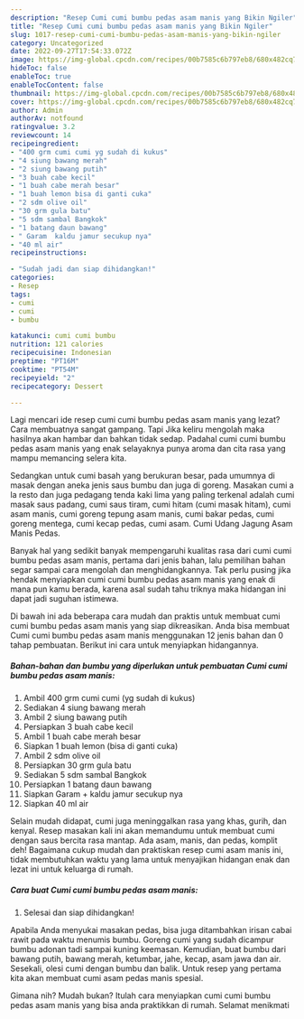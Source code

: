 ```yaml
---
description: "Resep Cumi cumi bumbu pedas asam manis yang Bikin Ngiler"
title: "Resep Cumi cumi bumbu pedas asam manis yang Bikin Ngiler"
slug: 1017-resep-cumi-cumi-bumbu-pedas-asam-manis-yang-bikin-ngiler
category: Uncategorized
date: 2022-09-27T17:54:33.072Z
image: https://img-global.cpcdn.com/recipes/00b7585c6b797eb8/680x482cq70/cumi-cumi-bumbu-pedas-asam-manis-foto-resep-utama.jpg
hideToc: false
enableToc: true
enableTocContent: false
thumbnail: https://img-global.cpcdn.com/recipes/00b7585c6b797eb8/680x482cq70/cumi-cumi-bumbu-pedas-asam-manis-foto-resep-utama.jpg
cover: https://img-global.cpcdn.com/recipes/00b7585c6b797eb8/680x482cq70/cumi-cumi-bumbu-pedas-asam-manis-foto-resep-utama.jpg
author: Admin
authorAv: notfound
ratingvalue: 3.2
reviewcount: 14
recipeingredient:
- "400 grm cumi cumi yg sudah di kukus"
- "4 siung bawang merah"
- "2 siung bawang putih"
- "3 buah cabe kecil"
- "1 buah cabe merah besar"
- "1 buah lemon bisa di ganti cuka"
- "2 sdm olive oil"
- "30 grm gula batu"
- "5 sdm sambal Bangkok"
- "1 batang daun bawang"
- " Garam  kaldu jamur secukup nya"
- "40 ml air"
recipeinstructions:

- "Sudah jadi dan siap dihidangkan!"
categories:
- Resep
tags:
- cumi
- cumi
- bumbu

katakunci: cumi cumi bumbu 
nutrition: 121 calories
recipecuisine: Indonesian
preptime: "PT16M"
cooktime: "PT54M"
recipeyield: "2"
recipecategory: Dessert

---
```



Lagi mencari ide resep cumi cumi bumbu pedas asam manis yang lezat? Cara membuatnya sangat gampang. Tapi Jika keliru mengolah maka hasilnya akan hambar dan bahkan tidak sedap. Padahal cumi cumi bumbu pedas asam manis yang enak selayaknya punya aroma dan cita rasa yang mampu memancing selera kita.


Sedangkan untuk cumi basah yang berukuran besar, pada umumnya di masak dengan aneka jenis saus bumbu dan juga di goreng. Masakan cumi a la resto dan juga pedagang tenda kaki lima yang paling terkenal adalah cumi masak saus padang, cumi saus tiram, cumi hitam (cumi masak hitam), cumi asam manis, cumi goreng tepung asam manis, cumi bakar pedas, cumi goreng mentega, cumi kecap pedas, cumi asam. Cumi Udang Jagung Asam Manis Pedas.

Banyak hal yang sedikit banyak mempengaruhi kualitas rasa dari cumi cumi bumbu pedas asam manis, pertama dari jenis bahan, lalu pemilihan bahan segar sampai cara mengolah dan menghidangkannya. Tak perlu pusing jika hendak menyiapkan cumi cumi bumbu pedas asam manis yang enak di mana pun kamu berada, karena asal sudah tahu triknya maka hidangan ini dapat jadi suguhan istimewa.


Di bawah ini ada beberapa cara mudah dan praktis untuk membuat cumi cumi bumbu pedas asam manis yang siap dikreasikan. Anda bisa membuat Cumi cumi bumbu pedas asam manis menggunakan 12 jenis bahan dan 0 tahap pembuatan. Berikut ini cara untuk menyiapkan hidangannya.

<!--inarticleads1-->

##### Bahan-bahan dan bumbu yang diperlukan untuk pembuatan Cumi cumi bumbu pedas asam manis:

1. Ambil 400 grm cumi cumi (yg sudah di kukus)
1. Sediakan 4 siung bawang merah
1. Ambil 2 siung bawang putih
1. Persiapkan 3 buah cabe kecil
1. Ambil 1 buah cabe merah besar
1. Siapkan 1 buah lemon (bisa di ganti cuka)
1. Ambil 2 sdm olive oil
1. Persiapkan 30 grm gula batu
1. Sediakan 5 sdm sambal Bangkok
1. Persiapkan 1 batang daun bawang
1. Siapkan  Garam + kaldu jamur secukup nya
1. Siapkan 40 ml air


Selain mudah didapat, cumi juga meninggalkan rasa yang khas, gurih, dan kenyal. Resep masakan kali ini akan memandumu untuk membuat cumi dengan saus bercita rasa mantap. Ada asam, manis, dan pedas, komplit deh! Bagaimana cukup mudah dan praktiskan resep cumi asam manis ini, tidak membutuhkan waktu yang lama untuk menyajikan hidangan enak dan lezat ini untuk keluarga di rumah. 

<!--inarticleads2-->

##### Cara buat Cumi cumi bumbu pedas asam manis:


1. Selesai dan siap dihidangkan!

Apabila Anda menyukai masakan pedas, bisa juga ditambahkan irisan cabai rawit pada waktu menumis bumbu. Goreng cumi yang sudah dicampur bumbu adonan tadi sampai kuning keemasan. Kemudian, buat bumbu dari bawang putih, bawang merah, ketumbar, jahe, kecap, asam jawa dan air. Sesekali, olesi cumi dengan bumbu dan balik. Untuk resep yang pertama kita akan membuat cumi asam pedas manis spesial. 

Gimana nih? Mudah bukan? Itulah cara menyiapkan cumi cumi bumbu pedas asam manis yang bisa anda praktikkan di rumah. Selamat menikmati
